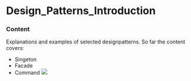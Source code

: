 # Design_Patterns_Introduction
### Content
Explanations and examples of selected designpatterns.
So far the content covers:
- Singeton
- Facade
- Command
![](C:\Users\Kasper\Pictures\DesignPatterns.png)
